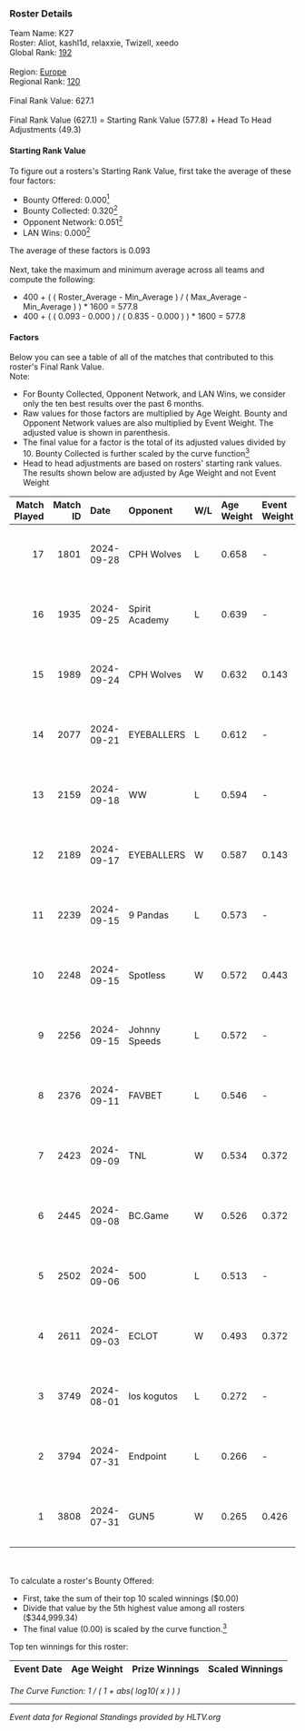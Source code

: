 ### Roster Details<br />
Team Name: K27<br />
Roster: Aliot, kashl1d, relaxxie, Twizell, xeedo<br />
Global Rank: [192](../../standings_global_2024_12_18.md)<br />
<br />
Region: [Europe]( ../../standings_europe_2024_12_18.md)<br />
Regional Rank: [120]( ../../standings_europe_2024_12_18.md)<br />
<br />
Final Rank Value:  627.1<br />
<br />
Final Rank Value (627.1) = Starting Rank Value (577.8) + Head To Head Adjustments (49.3)<br />

#### Starting Rank Value<br />
To figure out a rosters's Starting Rank Value, first take the average of these four factors:<br />
- Bounty Offered: 0.000[<sup>1</sup>](#table2)
- Bounty Collected: 0.320[<sup>2</sup>](#table1)
- Opponent Network: 0.051[<sup>2</sup>](#table1)
- LAN Wins: 0.000[<sup>2</sup>](#table1)

The average of these factors is 0.093<br />
<br />
Next, take the maximum and minimum average across all teams and compute the following:<br />
- 400 + ( ( Roster_Average - Min_Average ) / ( Max_Average - Min_Average ) ) * 1600 = 577.8
- 400 + ( ( 0.093 - 0.000 ) / ( 0.835 - 0.000 ) ) * 1600 = 577.8


#### Factors<br />
Below you can see a table of all of the matches that contributed to this roster's Final Rank Value.<br />
Note:<br />

- For Bounty Collected, Opponent Network, and LAN Wins, we consider only the ten best results over the past 6 months.
- Raw values for those factors are multiplied by Age Weight. Bounty and Opponent Network values are also multiplied by Event Weight. The adjusted value is shown in parenthesis.
- The final value for a factor is the total of its adjusted values divided by 10. Bounty Collected is further scaled by the curve function[<sup>3</sup>](#curveFunction)
- Head to head adjustments are based on rosters' starting rank values. The results shown below are adjusted by Age Weight and not Event Weight
<span id="table1"></span><br />


| Match Played | Match ID | Date       | Opponent       | W/L | Age Weight | Event Weight | Bounty Collected | Opponent Network | LAN Wins  | H2H Adj. | Roster                                   |
| -: | -: | :- | :- | :- | :- | :- | :- | :- | :- | -: | :- |
|           17 |     1801 | 2024-09-28 | CPH Wolves     | L   | 0.658      | -            | -                | -                | -         |    -4.11 | Aliot, kashl1d, relaxxie, Twizell, xeedo |
|           16 |     1935 | 2024-09-25 | Spirit Academy | L   | 0.639      | -            | -                | -                | -         |    -2.01 | Aliot, kashl1d, relaxxie, Twizell, xeedo |
|           15 |     1989 | 2024-09-24 | CPH Wolves     | W   | 0.632      | 0.143        | 0.010 (0.001)    | 0.567 (0.051)    | 0 (0.000) |    16.13 | Aliot, kashl1d, relaxxie, Twizell, xeedo |
|           14 |     2077 | 2024-09-21 | EYEBALLERS     | L   | 0.612      | -            | -                | -                | -         |    -5.86 | Aliot, kashl1d, relaxxie, Twizell, xeedo |
|           13 |     2159 | 2024-09-18 | WW             | L   | 0.594      | -            | -                | -                | -         |   -11.51 | Aliot, kashl1d, relaxxie, Twizell, xeedo |
|           12 |     2189 | 2024-09-17 | EYEBALLERS     | W   | 0.587      | 0.143        | 0.014 (0.001)    | 0.423 (0.035)    | 0 (0.000) |    12.78 | Aliot, kashl1d, relaxxie, Twizell, xeedo |
|           11 |     2239 | 2024-09-15 | 9 Pandas       | L   | 0.573      | -            | -                | -                | -         |    -0.90 | Aliot, kashl1d, relaxxie, Twizell, xeedo |
|           10 |     2248 | 2024-09-15 | Spotless       | W   | 0.572      | 0.443        | 0.000 (0.000)    | 0.000 (0.000)    | 0 (0.000) |     4.05 | Aliot, kashl1d, relaxxie, Twizell, xeedo |
|            9 |     2256 | 2024-09-15 | Johnny Speeds  | L   | 0.572      | -            | -                | -                | -         |    -1.39 | Aliot, kashl1d, relaxxie, Twizell, xeedo |
|            8 |     2376 | 2024-09-11 | FAVBET         | L   | 0.546      | -            | -                | -                | -         |    -2.61 | Aliot, kashl1d, relaxxie, Twizell, xeedo |
|            7 |     2423 | 2024-09-09 | TNL            | W   | 0.534      | 0.372        | 0.024 (0.005)    | 0.216 (0.043)    | 0 (0.000) |    11.84 | Aliot, kashl1d, relaxxie, Twizell, xeedo |
|            6 |     2445 | 2024-09-08 | BC.Game        | W   | 0.526      | 0.372        | 0.041 (0.008)    | 0.427 (0.084)    | 0 (0.000) |    13.54 | Aliot, kashl1d, relaxxie, Twizell, xeedo |
|            5 |     2502 | 2024-09-06 | 500            | L   | 0.513      | -            | -                | -                | -         |    -2.01 | Aliot, kashl1d, relaxxie, Twizell, xeedo |
|            4 |     2611 | 2024-09-03 | ECLOT          | W   | 0.493      | 0.372        | 0.230 (0.042)    | 1.000 (0.184)    | 0 (0.000) |    15.26 | Aliot, kashl1d, relaxxie, Twizell, xeedo |
|            3 |     3749 | 2024-08-01 | los kogutos    | L   | 0.272      | -            | -                | -                | -         |    -0.25 | Aliot, kashl1d, relaxxie, Twizell, xeedo |
|            2 |     3794 | 2024-07-31 | Endpoint       | L   | 0.266      | -            | -                | -                | -         |    -1.34 | Aliot, kashl1d, relaxxie, Twizell, xeedo |
|            1 |     3808 | 2024-07-31 | GUN5           | W   | 0.265      | 0.426        | 0.162 (0.018)    | 1.000 (0.113)    | 0 (0.000) |     7.71 | Aliot, kashl1d, relaxxie, Twizell, xeedo |

<br />
<span id="table2"></span><br />
To calculate a roster's Bounty Offered:<br />

- First, take the sum of their top 10 scaled winnings ($0.00)
- Divide that value by the 5th highest value among all rosters ($344,999.34)
- The final value (0.00) is scaled by the curve function.[<sup>3</sup>](#curveFunction)

Top ten winnings for this roster:<br />

| Event Date | Age Weight | Prize Winnings | Scaled Winnings |
| :- | -: | :- | :- |


<span id="curveFunction"></span>_The Curve Function: 1 / ( 1 + abs( log10( x ) ) )_<br />

---
_Event data for Regional Standings provided by HLTV.org_<br />
